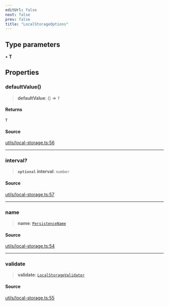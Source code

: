 ```yaml
---
editUrl: false
next: false
prev: false
title: "LocalStorageOptions"
---
```


## Type parameters

• **T**

## Properties

### defaultValue()

> **defaultValue**: () => `T`

#### Returns

`T`

#### Source

[utils/local-storage.ts:56](https://github.com/nodenogg-in/alpha-p2p/blob/8383a4b/packages/statekit/src/utils/local-storage.ts#L56)

***

### interval?

> **`optional`** **interval**: `number`

#### Source

[utils/local-storage.ts:57](https://github.com/nodenogg-in/alpha-p2p/blob/8383a4b/packages/statekit/src/utils/local-storage.ts#L57)

***

### name

> **name**: [`PersistenceName`](../type-aliases/PersistenceName.md)

#### Source

[utils/local-storage.ts:54](https://github.com/nodenogg-in/alpha-p2p/blob/8383a4b/packages/statekit/src/utils/local-storage.ts#L54)

***

### validate

> **validate**: [`LocalStorageValidator`](../type-aliases/LocalStorageValidator.md)

#### Source

[utils/local-storage.ts:55](https://github.com/nodenogg-in/alpha-p2p/blob/8383a4b/packages/statekit/src/utils/local-storage.ts#L55)
